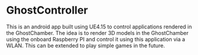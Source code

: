 # GhostController

This is an android app built using UE4.15 to control applications rendered in the GhostChamber.
The idea is to render 3D models in the GhostChamber using the onboard Raspberry PI and control it using this application via a WLAN.
This can be extended to play simple games in the future.
